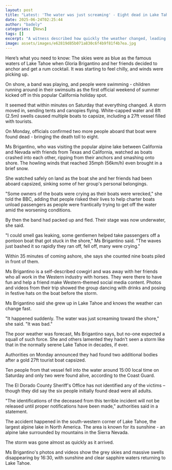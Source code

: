 ```yaml
---
layout: post
title: "Latest: 'The water was just screaming' - Eight dead in Lake Tahoe after boats capsize"
date: 2025-06-24T02:25:44
author: "badely"
categories: [News]
tags: []
excerpt: "A witness described how quickly the weather changed, leading to people being thrown from boats."
image: assets/images/e62819d85b071a830c6f4b9f81f4b7ea.jpg
---
```


Here’s what you need to know: The skies were as blue as the famous waters of Lake Tahoe when Gloria Brigantino and her friends decided to anchor and get a rum cocktail. It was starting to feel chilly, and winds were picking up. 

On shore, a band was playing, and people were swimming - children running around in their swimsuits as the first official weekend of summer kicked off in this popular California holiday spot. 

It seemed that within minutes on Saturday that everything changed. A storm moved in, sending tents and canopies flying. White-capped water and 8ft (2.5m) swells caused multiple boats to capsize, including a 27ft vessel filled with tourists.

On Monday, officials confirmed two more people aboard that boat were found dead - bringing the death toll to eight. 

Ms Brigantino, who was visiting the popular alpine lake between California and Nevada with friends from Texas and California, watched as boats crashed into each other, ripping from their anchors and smashing onto shore. The howling winds that reached 35mph (56km/h) even brought in a brief snow. 

She watched safely on land as the boat she and her friends had been aboard capsized, sinking some of her group's personal belongings. 

"Some owners of the boats were crying as their boats were wrecked," she told the BBC, adding that people risked their lives to help charter boats unload passengers as people were frantically trying to get off the water amid the worsening conditions.

By then the band had packed up and fled. Their stage was now underwater, she said. 

"I could smell gas leaking, some gentlemen helped take passengers off a pontoon boat that got stuck in the shore," Ms Brigantino said. "The waves just bashed it so rapidly they ran off, fell off, many were crying." 

Within 35 minutes of coming ashore, she says she counted nine boats piled in front of them. 

Ms Brigantino is a self-described cowgirl and was away with her friends who all work in the Western industry with horses. They were there to have fun and help a friend make Western-themed social media content. Photos and videos from their trip showed the group dancing with drinks and posing in festive hats on the boat before the storm.

Ms Brigantino said she grew up in Lake Tahoe and knows the weather can change fast. 

"It happened suddenly. The water was just screaming toward the shore," she said. "It was bad."

The poor weather was forecast, Ms Brigantino says, but no-one expected a squall of such force. She and others lamented they hadn't seen a storm like that in the normally serene Lake Tahoe in decades, if ever. 

Authorities on Monday announced they had found two additional bodies after a gold 27ft tourist boat capsized. 

Ten people from that vessel fell into the water around 15:00 local time on Saturday and only two were found alive, according to the Coast Guard. 

The El Dorado County Sheriff's Office has not identified any of the victims – though they did say the six people initially found dead were all adults.

"The identifications of the deceased from this terrible incident will not be released until proper notifications have been made," authorities said in a statement.

The accident happened in the south-western corner of Lake Tahoe, the largest alpine lake in North America. The area is known for its sunshine - an alpine lake surrounded by mountains in the Sierra Nevada.

The storm was gone almost as quickly as it arrived. 

Ms Brigantino's photos and videos show the grey skies and massive swells disappearing by 16:30, with sunshine and clear sapphire waters returning to Lake Tahoe. 

